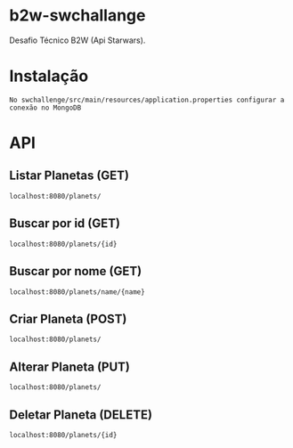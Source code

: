# b2w-swchallange
Desafio Técnico B2W (Api Starwars).

# Instalação

    No swchallenge/src/main/resources/application.properties configurar a conexão no MongoDB


# API


## Listar Planetas (GET)
    localhost:8080/planets/

## Buscar por id (GET)
    localhost:8080/planets/{id}

## Buscar por nome (GET)
    localhost:8080/planets/name/{name}

## Criar Planeta (POST)
    localhost:8080/planets/
 
## Alterar Planeta (PUT)
    localhost:8080/planets/

## Deletar Planeta (DELETE)
    localhost:8080/planets/{id}

